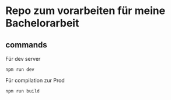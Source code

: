# Repo zum vorarbeiten für meine Bachelorarbeit

## commands

Für dev server
```
npm run dev
```
Für compilation zur Prod
```
npm run build
```